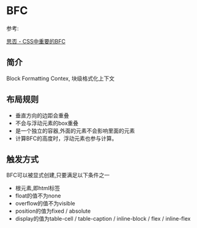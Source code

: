 # BFC

参考:

[思否 - CSS中重要的BFC](https://segmentfault.com/a/1190000013023485)

## 简介

Block Formatting Contex, 块级格式化上下文

## 布局规则

- 垂直方向的边距会重叠
- 不会与浮动元素的box重叠
- 是一个独立的容器,外面的元素不会影响里面的元素
- 计算BFC的高度时，浮动元素也参与计算。

## 触发方式

BFC可以被显式创建,只要满足以下条件之一

- 根元素,即html标签
- float的值不为none
- overflow的值不为visible
- position的值为fixed / absolute
- display的值为table-cell / table-caption / inline-block / flex / inline-flex

